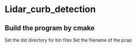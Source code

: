 # Lidar_curb_detection

## Build the program by cmake
Set the dst directory for bin files
Set the filename of the pcap

